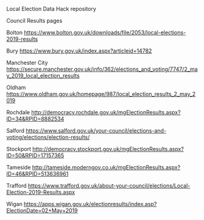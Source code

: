 Local Election Data Hack repository

Council	Results pages

Bolton	https://www.bolton.gov.uk/downloads/file/2053/local-elections-2019-results

Bury 	https://www.bury.gov.uk/index.aspx?articleid=14782

Manchester City	https://secure.manchester.gov.uk/info/362/elections_and_voting/7747/2_may_2019_local_election_results

Oldham	https://www.oldham.gov.uk/homepage/987/local_election_results_2_may_2019

Rochdale	http://democracy.rochdale.gov.uk/mgElectionResults.aspx?ID=34&RPID=8882534

Salford 	https://www.salford.gov.uk/your-council/elections-and-voting/elections/election-results/

Stockport	http://democracy.stockport.gov.uk/mgElectionResults.aspx?ID=50&RPID=17157365

Tameside	http://tameside.moderngov.co.uk/mgElectionResults.aspx?ID=46&RPID=513636961

Trafford	https://www.trafford.gov.uk/about-your-council/elections/Local-Election-2019-Results.aspx

Wigan	https://apps.wigan.gov.uk/electionresults/index.asp?ElectionDate=02+May+2019

